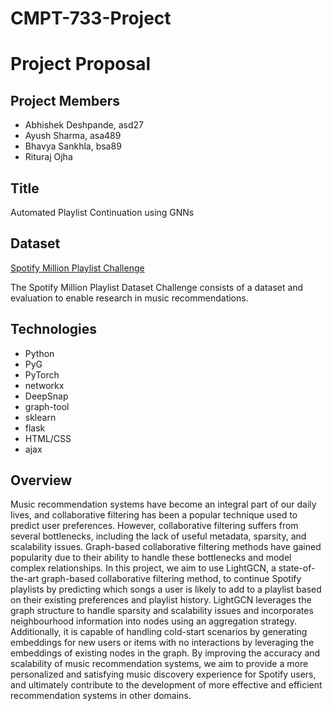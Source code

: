 # CMPT-733-Project

# Project Proposal

## **Project Members**

- Abhishek Deshpande, asd27
- Ayush Sharma, asa489
- Bhavya Sankhla, bsa89
- Rituraj Ojha


## **Title** 
Automated Playlist Continuation using GNNs

## **Dataset** 
[Spotify Million Playlist Challenge](https://www.aicrowd.com/challenges/spotify-million-playlist-dataset-challenge)

The Spotify Million Playlist Dataset Challenge consists of a dataset and evaluation to enable research in music recommendations. 

## **Technologies** 

- Python
- PyG
- PyTorch
- networkx
- DeepSnap
- graph-tool
- sklearn
- flask
- HTML/CSS
- ajax

## **Overview**

Music recommendation systems have become an integral part of our daily lives, and collaborative filtering has been a popular technique used to predict user preferences. However, collaborative filtering suffers from several bottlenecks, including the lack of useful metadata, sparsity, and scalability issues. Graph-based collaborative filtering methods have gained popularity due to their ability to handle these bottlenecks and model complex relationships. In this project, we aim to use LightGCN, a state-of-the-art graph-based collaborative filtering method, to continue Spotify playlists by predicting which songs a user is likely to add to a playlist based on their existing preferences and playlist history. LightGCN leverages the graph structure to handle sparsity and scalability issues and incorporates neighbourhood information into nodes using an aggregation strategy. Additionally, it is capable of handling cold-start scenarios by generating embeddings for new users or items with no interactions by leveraging the embeddings of existing nodes in the graph. By improving the accuracy and scalability of music recommendation systems, we aim to provide a more personalized and satisfying music discovery experience for Spotify users, and ultimately contribute to the development of more effective and efficient recommendation systems in other domains.
